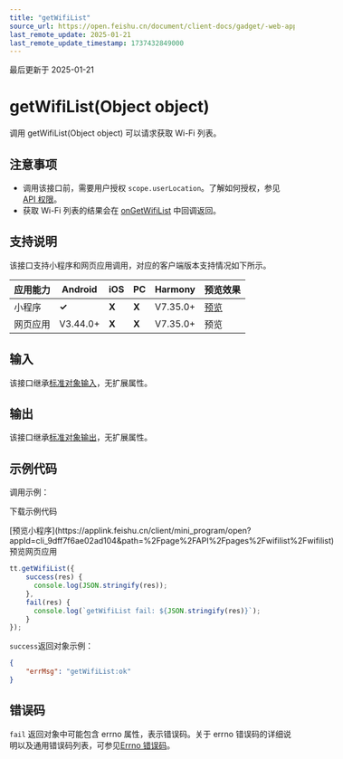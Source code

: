 ```yaml
---
title: "getWifiList"
source_url: https://open.feishu.cn/document/client-docs/gadget/-web-app-api/device/wi-fi/getwifilist
last_remote_update: 2025-01-21
last_remote_update_timestamp: 1737432849000
---
```

最后更新于 2025-01-21

# getWifiList(Object object)

调用 getWifiList(Object object) 可以请求获取 Wi-Fi 列表。

## 注意事项

- 调用该接口前，需要用户授权 `scope.userLocation`。了解如何授权，参见 [API 权限](https://open.feishu.cn/document/uYjL24iN/uITMuITMuITM)。
- 获取 Wi-Fi 列表的结果会在 [onGetWifiList](https://open.feishu.cn/document/uYjL24iN/uYDO4UjL2gDO14iN4gTN) 中回调返回。

## 支持说明

该接口支持小程序和网页应用调用，对应的客户端版本支持情况如下所示。

应用能力 | Android | iOS | PC | Harmony | 预览效果
--- | --- | --- | --- | --- | ---
小程序 | **✓** | **X** | **X** | V7.35.0+ | [预览](https://applink.feishu.cn/client/mini_program/open?appId=cli_9dff7f6ae02ad104&path=%2Fpage%2FAPI%2Fpages%2Fwifilist%2Fwifilist)
网页应用 | V3.44.0+ | **X** | **X** | V7.35.0+ | 预览

## 输入
该接口继承[标准对象输入](https://open.feishu.cn/document/uYjL24iN/ukzNy4SO3IjL5cjM)，无扩展属性。

## 输出
该接口继承[标准对象输出](https://open.feishu.cn/document/uYjL24iN/ukzNy4SO3IjL5cjM#8c92acb8)，无扩展属性。

## 示例代码

调用示例：

<md-download-code href="https://open.feishu.cn/document/uYjL24iN/uYDM04iNwQjL2ADN" mobileDisplay="none">下载示例代码</md-download-code>

<div style="display: flex">
          [预览小程序](https://applink.feishu.cn/client/mini_program/open?appId=cli_9dff7f6ae02ad104&path=%2Fpage%2FAPI%2Fpages%2Fwifilist%2Fwifilist)
    预览网页应用

</div> 

```js
tt.getWifiList({
    success(res) {
      console.log(JSON.stringify(res));
    },
    fail(res) {
      console.log(`getWifiList fail: ${JSON.stringify(res)}`);
    }
});
```

`success`返回对象示例：
```json
{
    "errMsg": "getWifiList:ok"
}
```

## 错误码

`fail` 返回对象中可能包含 errno 属性，表示错误码。关于 errno 错误码的详细说明以及通用错误码列表，可参见[Errno 错误码](https://open.feishu.cn/document/uYjL24iN/uAjMuAjMuAjM/errno)。
